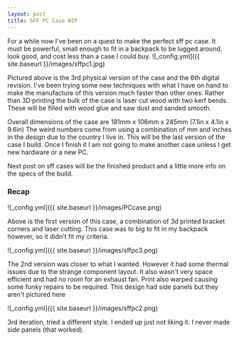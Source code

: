 ```yaml
---
layout: post
title: SFF PC Case WIP
---
```


For a while now I've been on a quest to make the perfect sff pc case. It must be powerful, small enough to fit in a backpack to be lugged around, look good, and cost less than a case I could buy.
![_config.yml]({{ site.baseurl }}/images/sffpc1.jpg)

Pictured above is the 3rd physical version of the case and the 6th digital revision.
I've been trying some new techniques with what I have on hand to make the manufacture of this version much faster than other ones. Rather than 3D printing the bulk of the case is laser cut wood with two kerf bends. These will be filled with wood glue and saw dust and sanded smooth.

Overall dimensions of the case are 181mm x 106mm x 245mm (7.1in x 4.1in x 9.6in) The weird numbers come from using a combination of mm and inches in the design due to the country I live in. This will be the last version of the case I build. Once I finish it I am not going to make another case unless I get new hardware or a new PC.

Next post on sff cases will be the finished product and a little more info on the specs of the build.

### Recap
![_config.yml]({{ site.baseurl }}/images/PCcase.png)

Above is the first version of this case, a combination of 3d printed bracket corners and laser cutting. This case was to big to fit in my backpack however, so it didn't fit my criteria.

![_config.yml]({{ site.baseurl }}/images/sffpc3.png)

The 2nd version was closer to what I wanted. However it had some thermal issues due to the strange component layout. It also wasn't very space efficient and had no room for an exhaust fan. Print also warped causing some funky repairs to be required. This design had side panels but they aren't pictured here

![_config.yml]({{ site.baseurl }}/images/sffpc2.png)

3rd iteration, tried a different style. I ended up just not liking it. I never made side panels (that worked). 